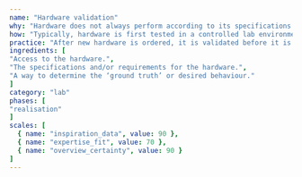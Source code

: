 ```yaml
---
name: "Hardware validation"
why: "Hardware does not always perform according to its specifications. Hardware validation ensures that the hardware performs as expected and excludes hardware as a source of errors."
how: "Typically, hardware is first tested in a controlled lab environment. For example, you can compare sensor measurements to the actual values given by another reliable system (ground truth). Sometimes, hardware also needs to be calibrated. When hardware works in the lab, it can be validated in the actual application context."
practice: "After new hardware is ordered, it is validated before it is integrated into a larger system. It is difficult to find the source of errors after it is integrated with other components and used with complex software."
ingredients: [
"Access to the hardware.",
"The specifications and/or requirements for the hardware.",
"A way to determine the ‘ground truth’ or desired behaviour."
]
category: "lab"
phases: [
"realisation"
]
scales: [
  { name: "inspiration_data", value: 90 },
  { name: "expertise_fit", value: 70 },
  { name: "overview_certainty", value: 90 }
]
---
```

